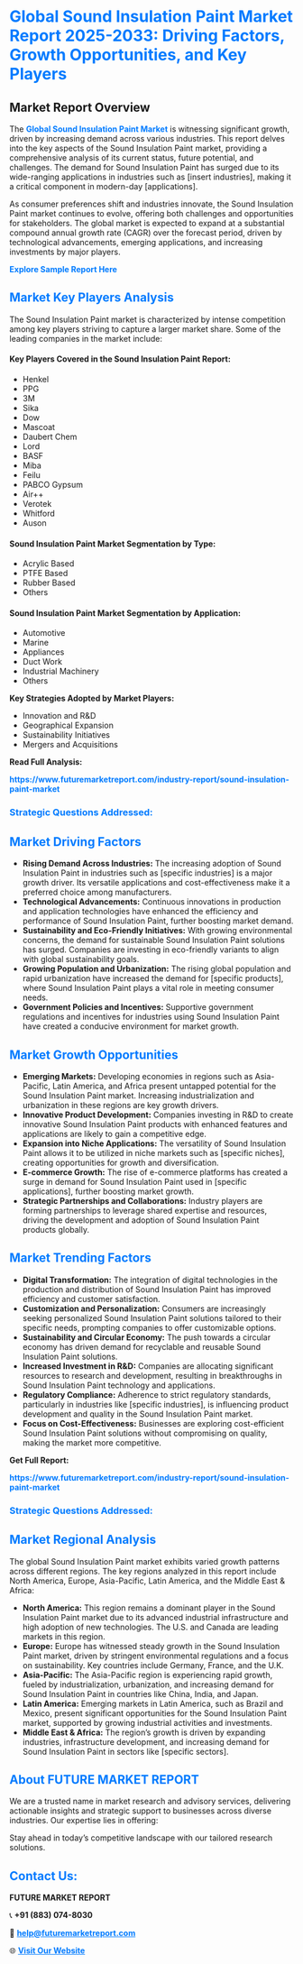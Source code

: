 <h1 style="color: #007BFF;">Global Sound Insulation Paint Market Report 2025-2033: Driving Factors, Growth Opportunities, and Key Players</h1>

<section id="overview">
<h2>Market Report Overview</h2>
<p>The <a href="https://www.futuremarketreport.com/industry-report/sound-insulation-paint-market" style="color: #007BFF; text-decoration: none;"><strong>Global Sound Insulation Paint Market</strong></a> is witnessing significant growth, driven by increasing demand across various industries. This report delves into the key aspects of the Sound Insulation Paint market, providing a comprehensive analysis of its current status, future potential, and challenges. The demand for Sound Insulation Paint has surged due to its wide-ranging applications in industries such as [insert industries], making it a critical component in modern-day [applications].</p>
<p>As consumer preferences shift and industries innovate, the Sound Insulation Paint market continues to evolve, offering both challenges and opportunities for stakeholders. The global market is expected to expand at a substantial compound annual growth rate (CAGR) over the forecast period, driven by technological advancements, emerging applications, and increasing investments by major players.</p>
</section>

<section id="overview">
<p><a href="https://www.futuremarketreport.com/request-sample/reportId=114182" style="color: #007BFF; text-decoration: none;"><strong>Explore Sample Report Here</strong></a></p>
</section>

<section id="key-players">
<h2 style="color: #007BFF;">Market Key Players Analysis</h2>
<p>The Sound Insulation Paint market is characterized by intense competition among key players striving to capture a larger market share. Some of the leading companies in the market include:</p>
<h4>Key Players Covered in the Sound Insulation Paint Report:</h4>
<ul><li>Henkel</li><li>PPG</li><li>3M</li><li>Sika</li><li>Dow</li><li>Mascoat</li><li>Daubert Chem</li><li>Lord</li><li>BASF</li><li>Miba</li><li>Feilu</li><li>PABCO Gypsum</li><li>Air++</li><li>Verotek</li><li>Whitford</li><li>Auson</li></ul>
<h4>Sound Insulation Paint Market Segmentation by Type:</h4>
<ul><li>Acrylic Based</li><li>PTFE Based</li><li>Rubber Based</li><li>Others</li></ul>

<h4>Sound Insulation Paint Market Segmentation by Application:</h4>
<ul><li>Automotive</li><li>Marine</li><li>Appliances</li><li>Duct Work</li><li>Industrial Machinery</li><li>Others</li></ul>
<p><strong>Key Strategies Adopted by Market Players:</strong></p>
<ul>
<li>Innovation and R&D</li>
<li>Geographical Expansion</li>
<li>Sustainability Initiatives</li>
<li>Mergers and Acquisitions</li>
</ul>
</section>

<section>
<p><strong>Read Full Analysis: </strong></p><a href="https://www.futuremarketreport.com/industry-report/sound-insulation-paint-market" style="color: #007BFF; text-decoration: none;"><strong>https://www.futuremarketreport.com/industry-report/sound-insulation-paint-market</strong></a>
<h3 style="color: #007BFF;">Strategic Questions Addressed:</h3>
</section>

<section id="driving-factors">
<h2 style="color: #007BFF;">Market Driving Factors</h2>
<ul>
<li><strong>Rising Demand Across Industries:</strong> The increasing adoption of Sound Insulation Paint in industries such as [specific industries] is a major growth driver. Its versatile applications and cost-effectiveness make it a preferred choice among manufacturers.</li>
<li><strong>Technological Advancements:</strong> Continuous innovations in production and application technologies have enhanced the efficiency and performance of Sound Insulation Paint, further boosting market demand.</li>
<li><strong>Sustainability and Eco-Friendly Initiatives:</strong> With growing environmental concerns, the demand for sustainable Sound Insulation Paint solutions has surged. Companies are investing in eco-friendly variants to align with global sustainability goals.</li>
<li><strong>Growing Population and Urbanization:</strong> The rising global population and rapid urbanization have increased the demand for [specific products], where Sound Insulation Paint plays a vital role in meeting consumer needs.</li>
<li><strong>Government Policies and Incentives:</strong> Supportive government regulations and incentives for industries using Sound Insulation Paint have created a conducive environment for market growth.</li>
</ul>
</section>

<section id="growth-opportunities">
<h2 style="color: #007BFF;">Market Growth Opportunities</h2>
<ul>
<li><strong>Emerging Markets:</strong> Developing economies in regions such as Asia-Pacific, Latin America, and Africa present untapped potential for the Sound Insulation Paint market. Increasing industrialization and urbanization in these regions are key growth drivers.</li>
<li><strong>Innovative Product Development:</strong> Companies investing in R&D to create innovative Sound Insulation Paint products with enhanced features and applications are likely to gain a competitive edge.</li>
<li><strong>Expansion into Niche Applications:</strong> The versatility of Sound Insulation Paint allows it to be utilized in niche markets such as [specific niches], creating opportunities for growth and diversification.</li>
<li><strong>E-commerce Growth:</strong> The rise of e-commerce platforms has created a surge in demand for Sound Insulation Paint used in [specific applications], further boosting market growth.</li>
<li><strong>Strategic Partnerships and Collaborations:</strong> Industry players are forming partnerships to leverage shared expertise and resources, driving the development and adoption of Sound Insulation Paint products globally.</li>
</ul>
</section>

<section id="trending-factors">
<h2 style="color: #007BFF;">Market Trending Factors</h2>
<ul>
<li><strong>Digital Transformation:</strong> The integration of digital technologies in the production and distribution of Sound Insulation Paint has improved efficiency and customer satisfaction.</li>
<li><strong>Customization and Personalization:</strong> Consumers are increasingly seeking personalized Sound Insulation Paint solutions tailored to their specific needs, prompting companies to offer customizable options.</li>
<li><strong>Sustainability and Circular Economy:</strong> The push towards a circular economy has driven demand for recyclable and reusable Sound Insulation Paint solutions.</li>
<li><strong>Increased Investment in R&D:</strong> Companies are allocating significant resources to research and development, resulting in breakthroughs in Sound Insulation Paint technology and applications.</li>
<li><strong>Regulatory Compliance:</strong> Adherence to strict regulatory standards, particularly in industries like [specific industries], is influencing product development and quality in the Sound Insulation Paint market.</li>
<li><strong>Focus on Cost-Effectiveness:</strong> Businesses are exploring cost-efficient Sound Insulation Paint solutions without compromising on quality, making the market more competitive.</li>
</ul>
</section>

<section>
<p><strong>Get Full Report: </strong></p><a href="https://www.futuremarketreport.com/industry-report/sound-insulation-paint-market" style="color: #007BFF; text-decoration: none;"><strong>https://www.futuremarketreport.com/industry-report/sound-insulation-paint-market</strong></a>
<h3 style="color: #007BFF;">Strategic Questions Addressed:</h3>
</section>


<section id="regional-analysis">
<h2 style="color: #007BFF;">Market Regional Analysis</h2>
<p>The global Sound Insulation Paint market exhibits varied growth patterns across different regions. The key regions analyzed in this report include North America, Europe, Asia-Pacific, Latin America, and the Middle East & Africa:</p>
<ul>
<li><strong>North America:</strong> This region remains a dominant player in the Sound Insulation Paint market due to its advanced industrial infrastructure and high adoption of new technologies. The U.S. and Canada are leading markets in this region.</li>
<li><strong>Europe:</strong> Europe has witnessed steady growth in the Sound Insulation Paint market, driven by stringent environmental regulations and a focus on sustainability. Key countries include Germany, France, and the U.K.</li>
<li><strong>Asia-Pacific:</strong> The Asia-Pacific region is experiencing rapid growth, fueled by industrialization, urbanization, and increasing demand for Sound Insulation Paint in countries like China, India, and Japan.</li>
<li><strong>Latin America:</strong> Emerging markets in Latin America, such as Brazil and Mexico, present significant opportunities for the Sound Insulation Paint market, supported by growing industrial activities and investments.</li>
<li><strong>Middle East & Africa:</strong> The region’s growth is driven by expanding industries, infrastructure development, and increasing demand for Sound Insulation Paint in sectors like [specific sectors].</li>
</ul>
</section>

<footer>
<h2 style="color: #007BFF;">About FUTURE MARKET REPORT</h2>
<p>We are a trusted name in market research and advisory services, delivering actionable insights and strategic support to businesses across diverse industries. Our expertise lies in offering:</p>

<p>Stay ahead in today’s competitive landscape with our tailored research solutions.</p>

<h2 style="color: #007BFF;">Contact Us:</h2>
<p><strong>FUTURE MARKET REPORT</strong></p>
<p>📞 <strong>+91 (883) 074-8030</strong></p>
<p>📧 <strong><a href="mailto:help@futuremarketreport.com" style="color: #007BFF;">help@futuremarketreport.com</a></strong></p>
<p>🌐 <strong><a href="https://www.futuremarketreport.com/" style="color: #007BFF;">Visit Our Website</a></strong></p>
</footer>